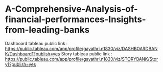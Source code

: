 # A-Comprehensive-Analysis-of-financial-performances-Insights-from-leading-banks
Dashboard tableau public link : https://public.tableau.com/app/profile/gayathri.n1830/viz/DASHBOARDBANK/Dashboard1?publish=yes
Story tableau public link : https://public.tableau.com/app/profile/gayathri.n1830/viz/STORYBANK/Story1?publish=yes
